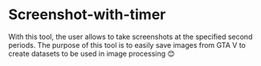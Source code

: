 # Screenshot-with-timer
With this tool, the user allows to take screenshots at the specified second periods. The purpose of this tool is to easily save images from GTA V to create datasets to be used in image processing 😊
